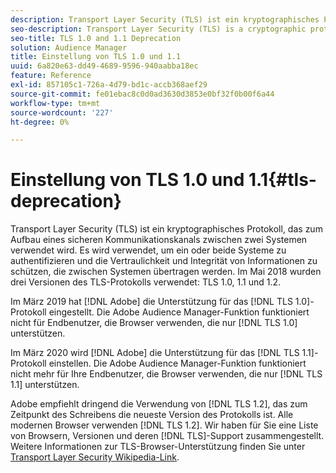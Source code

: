 ```yaml
---
description: Transport Layer Security (TLS) ist ein kryptographisches Protokoll, das zum Aufbau eines sicheren Kommunikationskanals zwischen zwei Systemen verwendet wird. Es wird verwendet, um ein oder beide Systeme zu authentifizieren und die Vertraulichkeit und Integrität von Informationen zu schützen, die zwischen Systemen übertragen werden. Im Mai 2018 gab es drei Versionen des TLS-Protokolls, die TLS 1.0, 1.1 und 1.2 verwendeten.
seo-description: Transport Layer Security (TLS) is a cryptographic protocol used to establish a secure communications channel between two systems. It is used to authenticate one or both systems, and protect the confidentiality and integrity of information that passes between systems. In May 2018, there were three versions of the TLS protocol in use  TLS 1.0, 1.1, and 1.2.
seo-title: TLS 1.0 and 1.1 Deprecation
solution: Audience Manager
title: Einstellung von TLS 1.0 und 1.1
uuid: 6a820e63-dd49-4689-9596-940aabba18ec
feature: Reference
exl-id: 857105c1-726a-4d79-bd1c-accb368aef29
source-git-commit: fe01ebac8c0d0ad3630d3853e0bf32f0b00f6a44
workflow-type: tm+mt
source-wordcount: '227'
ht-degree: 0%

---
```


# Einstellung von TLS 1.0 und 1.1{#tls-deprecation}

Transport Layer Security (TLS) ist ein kryptographisches Protokoll, das zum Aufbau eines sicheren Kommunikationskanals zwischen zwei Systemen verwendet wird. Es wird verwendet, um ein oder beide Systeme zu authentifizieren und die Vertraulichkeit und Integrität von Informationen zu schützen, die zwischen Systemen übertragen werden. Im Mai 2018 wurden drei Versionen des TLS-Protokolls verwendet: TLS 1.0, 1.1 und 1.2.

Im März 2019 hat [!DNL Adobe] die Unterstützung für das [!DNL TLS 1.0]-Protokoll eingestellt. Die Adobe Audience Manager-Funktion funktioniert nicht für Endbenutzer, die Browser verwenden, die nur [!DNL TLS 1.0] unterstützen.

Im März 2020 wird [!DNL Adobe] die Unterstützung für das [!DNL TLS 1.1]-Protokoll einstellen. Die Adobe Audience Manager-Funktion funktioniert nicht mehr für Ihre Endbenutzer, die Browser verwenden, die nur [!DNL TLS 1.1] unterstützen.

Adobe empfiehlt dringend die Verwendung von [!DNL TLS 1.2], das zum Zeitpunkt des Schreibens die neueste Version des Protokolls ist. Alle modernen Browser verwenden [!DNL TLS 1.2]. Wir haben für Sie eine Liste von Browsern, Versionen und deren [!DNL TLS]-Support zusammengestellt. Weitere Informationen zur TLS-Browser-Unterstützung finden Sie unter [Transport Layer Security Wikipedia-Link](https://en.wikipedia.org/wiki/Transport_Layer_Security#Web_browsers).

<!--

<table id="table_C273E20039074BB7B6CFB1B877A086B8"> 
 <thead> 
  <tr> 
   <th colname="col1" class="entry"> <p>Browser </p> </th> 
   <th colname="col2" class="entry"> <p>Version </p> </th> 
   <th colname="col03" class="entry"> <p>Platform </p> </th> 
   <th colname="col3" class="entry"> <p>TLS 1.0 </p> </th> 
   <th colname="col4" class="entry"> <p>TLS 1.1 </p> </th> 
   <th colname="col5" class="entry"> <p>TLS 1.2 </p> </th> 
  </tr> 
 </thead>
 <tbody> 
  <tr> 
   <td colname="col1" morerows="2"> <p>Google Chrome (Chrome for Android) </p> </td> 
   <td colname="col2"> <p>1 - 21 </p> </td> 
   <td colname="col03" morerows="2"> <p> 
     <ul id="ul_73F2C4C645E1411ABB3AD7ABD1013C59"> 
      <li id="li_EBFC73DCEF3342DDADFF2CBA716DFE93">Windows (7+) </li> 
      <li id="li_75D0A27BB3B246AC8456B0A984BD5DBD">OS X (10.9+) </li> 
      <li id="li_60C1FA4C61EF4AD68719384CDEFC2CF0">Linux Android (4.1+) </li> 
      <li id="li_761665B51622486FA0D6ABBDAA1DCA60">iOS (9.0+) </li> 
      <li id="li_9E19588870DA4EFB963C0C650116DC94">Chrome OS </li> 
     </ul> </p> </td> 
   <td colname="col3"> <p>Yes </p> </td> 
   <td colname="col4"> <p>No </p> </td> 
   <td colname="col5"> <p>No </p> </td> 
  </tr> 
  <tr> 
   <td colname="col2"> <p>22 - 29 </p> </td> 
   <td colname="col3"> <p>Yes </p> </td> 
   <td colname="col4"> <p>Yes </p> </td> 
   <td colname="col5"> <p>No </p> </td> 
  </tr> 
  <tr> 
   <td colname="col2"> <p>30 - present version </p> </td> 
   <td colname="col3"> <p>Yes </p> </td> 
   <td colname="col4"> <p>Yes </p> </td> 
   <td colname="col5"> <p>Yes </p> </td> 
  </tr> 
 </tbody> 
</table>

<table id="table_B34D89BF3C7646208D353CD55D1F4851"> 
 <thead> 
  <tr> 
   <th colname="col1" class="entry"> <p>Browser </p> </th> 
   <th colname="col2" class="entry"> <p>Version </p> </th> 
   <th colname="col3" class="entry"> <p>Platform </p> </th> 
   <th colname="col4" class="entry"> <p>TLS 1.0 </p> </th> 
   <th colname="col5" class="entry"> <p>TLS 1.1 </p> </th> 
   <th colname="col6" class="entry"> <p>TLS 1.2 </p> </th> 
  </tr> 
 </thead>
 <tbody> 
  <tr> 
   <td colname="col1" morerows="2"> <p>Google Android OS Browser </p> </td> 
   <td colname="col2"> <p>Android 1.0 - 4.0.4 </p> </td> 
   <td colname="col3" morerows="2"> N/A </td> 
   <td colname="col4"> <p>Yes </p> </td> 
   <td colname="col5"> <p>No </p> </td> 
   <td colname="col6"> <p>No </p> </td> 
  </tr> 
  <tr> 
   <td colname="col2"> <p>Android 4.1 - 4.4.4 </p> </td> 
   <td colname="col4"> <p>Yes </p> </td> 
   <td colname="col5"> <p>Disabled by default </p> </td> 
   <td colname="col6"> <p>Disabled by default </p> </td> 
  </tr> 
  <tr> 
   <td colname="col2"> <p>Android 5.0 - present version </p> </td> 
   <td colname="col4"> <p>Yes </p> </td> 
   <td colname="col5"> <p>Yes </p> </td> 
   <td colname="col6"> <p>Yes </p> </td> 
  </tr> 
 </tbody> 
</table>

<table id="table_A33FD2FE756641DE8881EEE930CAA244"> 
 <thead> 
  <tr> 
   <th colname="col1" class="entry"> <p>Browser </p> </th> 
   <th colname="col2" class="entry"> <p>Version </p> </th> 
   <th colname="col3" class="entry"> <p>Platform </p> </th> 
   <th colname="col4" class="entry"> <p>TLS 1.0 </p> </th> 
   <th colname="col5" class="entry"> <p>TLS 1.1 </p> </th> 
   <th colname="col6" class="entry"> <p>TLS 1.2 </p> </th> 
  </tr> 
 </thead>
 <tbody> 
  <tr> 
   <td colname="col1" morerows="3"> <p>Mozilla Firefox (Firefox for Mobile) </p> </td> 
   <td colname="col2"> <p>1.0 - ESR 17.0.11 </p> </td> 
   <td colname="col3" morerows="3"> <p> 
     <ul id="ul_617CE841EC7743A08BE004E309A3B0D7"> 
      <li id="li_1A189B9BE2AD4305AF786FBC41A321AC">Windows (7+) </li> 
      <li id="li_E5EF7410AEE948A68F4E3D6D1290B5A4">OS X (10.9+) </li> 
      <li id="li_320467E34FC44492877283935553B87A">Linux Android (4.1+) </li> 
      <li id="li_6827CD3D51B24B54BDCA0DAE7DD43696">iOS (9.0+) </li> 
      <li id="li_B4C08937A5BD47188A97E03AF2F3689B">Chrome OS </li> 
     </ul> </p> <p>ESR only for: 
     <ul id="ul_6AF06AEC2B494912BA480EA8FF54BF80"> 
      <li id="li_DB30E35051474FBEABE70C69292037DE">Windows (XP SP2+) </li> 
      <li id="li_B412EDEF4FEC4AC9A17C7152BA493768">OS X (10.9+) </li> 
      <li id="li_C2E18F13BFE24C55A7C14488F115810C"> Linux </li> 
     </ul> </p> </td> 
   <td colname="col4"> <p>Yes </p> </td> 
   <td colname="col5"> <p>No </p> </td> 
   <td colname="col6"> <p>No </p> </td> 
  </tr> 
  <tr> 
   <td colname="col2"> <p>23 </p> </td> 
   <td colname="col4"> <p>Yes </p> </td> 
   <td colname="col5"> <p>Disabled by default </p> </td> 
   <td colname="col6"> <p>No </p> </td> 
  </tr> 
  <tr> 
   <td colname="col2"> <p>24 - 26 </p> </td> 
   <td colname="col4"> <p>Yes </p> </td> 
   <td colname="col5"> <p>Disabled by default </p> </td> 
   <td colname="col6"> <p>Disabled by default </p> </td> 
  </tr> 
  <tr> 
   <td colname="col2"> <p>27 - present version </p> </td> 
   <td colname="col4"> <p>Yes </p> </td> 
   <td colname="col5"> <p>Yes </p> </td> 
   <td colname="col6"> <p>Yes </p> </td> 
  </tr> 
 </tbody> 
</table>

<table id="table_3BF8A559A263482B9CEF991C13C3F379"> 
 <thead> 
  <tr> 
   <th colname="col1" class="entry"> <p>Browser </p> </th> 
   <th colname="col2" class="entry"> <p>Version </p> </th> 
   <th colname="col3" class="entry"> <p>Platform </p> </th> 
   <th colname="col4" class="entry"> <p>TLS 1.0 </p> </th> 
   <th colname="col5" class="entry"> <p>TLS 1.1 </p> </th> 
   <th colname="col6" class="entry"> <p>TLS 1.2 </p> </th> 
  </tr> 
 </thead>
 <tbody> 
  <tr> 
   <td colname="col1" morerows="4"> <p>Microsoft Internet Explorer </p> </td> 
   <td colname="col2"> <p>1 - 3 </p> </td> 
   <td colname="col3"> <p> 
     <ul id="ul_D42AB0C3FEFA4F75805EA82A45185BB9"> 
      <li id="li_53C5453187E34007B8FD32FF88A83C9B">Windows 3.1, 95, NT </li> 
      <li id="li_C8D9FAD1C46E4CE882EAFCD0B3CD1A27">Mac OS 7,8 </li> 
     </ul> </p> </td> 
   <td colname="col4"> <p>No </p> </td> 
   <td colname="col5"> <p>No </p> </td> 
   <td colname="col6"> <p>No </p> </td> 
  </tr> 
  <tr> 
   <td colname="col2"> <p>4 - 6 </p> </td> 
   <td colname="col3"> <p> 
     <ul id="ul_D6D27EA393334376B9F69880A77AE557"> 
      <li id="li_4BC6C41C2EF546A797122B746F4D943E">Windows 3.1, 95, 98, NT, 2000, XP, Server 2003 </li> 
      <li id="li_2890B5044BBA4F3CA37ECED8A38D6C1B">Mac OS 7.1, 8, X, Solaris, HP-UX </li> 
     </ul> </p> </td> 
   <td colname="col4"> <p>Disabled by default </p> </td> 
   <td colname="col5"> <p>No </p> </td> 
   <td colname="col6"> <p>No </p> </td> 
  </tr> 
  <tr> 
   <td colname="col2"> <p>7 - 9 </p> </td> 
   <td colname="col3"> <p> 
     <ul id="ul_FC9362377F534C799E4EA4BA84FB604C"> 
      <li id="li_3E572C90A0BD41A68A2E4B8C0CAE1AAB">Windows XP </li> 
      <li id="li_41CAFC08AFC04D85A04BE9CE55D92AE5">Windows Server 2003 </li> 
      <li id="li_983D588A30CD4B4E8BB00E70C669CED2">Windows Vista </li> 
     </ul> </p> </td> 
   <td colname="col4"> <p>Yes </p> </td> 
   <td colname="col5"> <p>No </p> </td> 
   <td colname="col6"> <p>No </p> </td> 
  </tr> 
  <tr> 
   <td colname="col2"> <p>7 - 10 </p> </td> 
   <td colname="col3"> <p> 
     <ul id="ul_7DB290171B744FC6A45E999A7F85265D"> 
      <li id="li_B69400528CB64CB2994F4FB8CF3B4A2A">Windows 7, 8 </li> 
      <li id="li_B759C917E04F4A12826C9ABAE4A7C476">Windows Server 2002, Server 2008, Server 2008 R2 </li> 
     </ul> </p> </td> 
   <td colname="col4"> <p>Yes </p> </td> 
   <td colname="col5"> <p>Disabled by default </p> </td> 
   <td colname="col6"> <p>Disabled by default </p> </td> 
  </tr> 
  <tr> 
   <td colname="col2"> <p>11 </p> </td> 
   <td colname="col3"> <p> 
     <ul id="ul_66FB6A2D1ADD447FB58BE9A8550CB34F"> 
      <li id="li_CA93F2471EEE404992792918E46D27A0">Windows 7, 8.1, 10 </li> 
      <li id="li_97CE6072071748318B9A33ECD7009F8A">Windows Server 2008, Server 2012, Server 2012 R2, Server 2016, Server 2019 </li> 
     </ul> </p> </td> 
   <td colname="col4"> <p>Yes </p> </td> 
   <td colname="col5"> <p>Yes </p> </td> 
   <td colname="col6"> <p>Yes </p> </td> 
  </tr> 
 </tbody> 
</table>

<table id="table_08DB65F6A7F24D6B93303549BDE40D8D"> 
 <thead> 
  <tr> 
   <th colname="col1" class="entry"> <p>Browser </p> </th> 
   <th colname="col2" class="entry"> <p>Version </p> </th> 
   <th colname="col3" class="entry"> <p>Platform </p> </th> 
   <th colname="col4" class="entry"> <p>TLS 1.0 </p> </th> 
   <th colname="col5" class="entry"> <p>TLS 1.1 </p> </th> 
   <th colname="col6" class="entry"> <p>TLS 1.2 </p> </th> 
  </tr> 
 </thead>
 <tbody> 
  <tr> 
   <td colname="col1" morerows="2"> <p>Microsoft Internet Explorer Mobile </p> </td> 
   <td colname="col2"> <p>7, 9 </p> </td> 
   <td colname="col3"> <p>Windows Phone 7, 7.5, 7.8 </p> </td> 
   <td colname="col4"> <p>Yes </p> </td> 
   <td colname="col5"> <p>No </p> </td> 
   <td colname="col6"> <p>No </p> </td> 
  </tr> 
  <tr> 
   <td colname="col2"> <p>10 </p> </td> 
   <td colname="col3"> <p>Windows Phone 8 </p> </td> 
   <td colname="col4"> <p>Yes </p> </td> 
   <td colname="col5"> <p>Disabled by default </p> </td> 
   <td colname="col6"> <p>Disabled by default </p> </td> 
  </tr> 
  <tr> 
   <td colname="col2"> <p>11 </p> </td> 
   <td colname="col3"> <p>Windows Phone 8.1 </p> </td> 
   <td colname="col4"> <p>Yes </p> </td> 
   <td colname="col5"> <p>Yes </p> </td> 
   <td colname="col6"> <p>Yes </p> </td> 
  </tr> 
 </tbody> 
</table>

<table id="table_330DA31AD79547E3969A5600AE47A19D"> 
 <thead> 
  <tr> 
   <th colname="col1" class="entry"> <p>Browser </p> </th> 
   <th colname="col2" class="entry"> <p>Version </p> </th> 
   <th colname="col3" class="entry"> <p>Platform </p> </th> 
   <th colname="col4" class="entry"> <p>TLS 1.0 </p> </th> 
   <th colname="col5" class="entry"> <p>TLS 1.1 </p> </th> 
   <th colname="col6" class="entry"> <p>TLS 1.2 </p> </th> 
  </tr> 
 </thead>
 <tbody> 
  <tr> 
   <td colname="col1"> <p>Microsoft Edge and Microsoft Edge for Mobile </p> </td> 
   <td colname="col2"> <p>All versions </p> </td> 
   <td colname="col3"> <p> 
     <ul id="ul_87B9CD9D72CA43A1A4DC824C5DEA3638"> 
      <li id="li_23DE8D894B0C43DF8420E8B49E5F8FCE">Windows 10 </li> 
      <li id="li_8EB5AD9689004767A58563AE6AF41AAF">Windows 10 Mobile </li> 
      <li id="li_9257BBAE90914E97A6244F22FCE0F9FE">Windows Server 2016 </li> 
      <li id="li_10940F64FA9349159A88305BE303CC37">Windows Server 2019 </li> 
     </ul> </p> </td> 
   <td colname="col4"> <p>Yes </p> </td> 
   <td colname="col5"> <p>Yes </p> </td> 
   <td colname="col6"> <p>Yes </p> </td> 
  </tr> 
 </tbody> 
</table>

<table id="table_2857B874FA714925AC51E6690365F504"> 
 <thead> 
  <tr> 
   <th colname="col1" class="entry"> <p>Browser </p> </th> 
   <th colname="col2" class="entry"> <p>Version </p> </th> 
   <th colname="col3" class="entry"> <p>Platform </p> </th> 
   <th colname="col4" class="entry"> <p>TLS 1.0 </p> </th> 
   <th colname="col5" class="entry"> <p>TLS 1.1 </p> </th> 
   <th colname="col6" class="entry"> <p>TLS 1.2 </p> </th> 
  </tr> 
 </thead>
 <tbody> 
  <tr> 
   <td colname="col1" morerows="7"> <p>Opera Browser (Opera Mobile) </p> </td> 
   <td colname="col2"> <p>1 - 4 </p> </td> 
   <td colname="col3" morerows="7"> <p> 
     <ul id="ul_0B243815FE07488F934B61C1ABF30F38"> 
      <li id="li_73A74B30C935451FA0870177E7DE91AC">Windows (7+) </li> 
      <li id="li_E0CC0A99244443488026F4EA82027EE0">OS X (10.9+) </li> 
      <li id="li_F04CA1BD8DAD473CABCD64221883FA56">Linux Android (4.0+) </li> 
     </ul> </p> </td> 
   <td colname="col4"> <p>No </p> </td> 
   <td colname="col5"> <p>No </p> </td> 
   <td colname="col6"> <p>No </p> </td> 
  </tr> 
  <tr> 
   <td colname="col2"> <p>5 - 7 </p> </td> 
   <td colname="col4"> <p>Yes </p> </td> 
   <td colname="col5"> <p>No </p> </td> 
   <td colname="col6"> <p>No </p> </td> 
  </tr> 
  <tr> 
   <td colname="col2"> <p>8 </p> </td> 
   <td colname="col4"> <p>Yes </p> </td> 
   <td colname="col5"> <p>Disabled by default </p> </td> 
   <td colname="col6"> <p>No </p> </td> 
  </tr> 
  <tr> 
   <td colname="col2"> <p>9 </p> </td> 
   <td colname="col4"> <p>Yes </p> </td> 
   <td colname="col5"> <p>Yes </p> </td> 
   <td colname="col6"> <p>No </p> </td> 
  </tr> 
  <tr> 
   <td colname="col2"> <p>10 - 12.17 </p> </td> 
   <td colname="col4"> <p>Yes </p> </td> 
   <td colname="col5"> <p>Disabled by default </p> </td> 
   <td colname="col6"> <p>Disabled by default </p> </td> 
  </tr> 
  <tr> 
   <td colname="col2"> <p>12.18 </p> </td> 
   <td colname="col4"> <p>Yes </p> </td> 
   <td colname="col5"> <p>Yes </p> </td> 
   <td colname="col6"> <p>Yes </p> </td> 
  </tr> 
  <tr> 
   <td colname="col2"> <p>14 - 16 </p> </td> 
   <td colname="col4"> <p>Yes </p> </td> 
   <td colname="col5"> <p>Yes </p> </td> 
   <td colname="col6"> <p>No </p> </td> 
  </tr> 
  <tr> 
   <td colname="col2"> <p>17 - present version </p> </td> 
   <td colname="col4"> <p>Yes </p> </td> 
   <td colname="col5"> <p>Yes </p> </td> 
   <td colname="col6"> <p>Yes </p> </td> 
  </tr> 
 </tbody> 
</table>

<table id="table_E68FEFB9CAA248B8938918EF2D9AF1E0"> 
 <thead> 
  <tr> 
   <th colname="col1" class="entry"> <p>Browser </p> </th> 
   <th colname="col2" class="entry"> <p>Version </p> </th> 
   <th colname="col3" class="entry"> <p>Platform </p> </th> 
   <th colname="col4" class="entry"> <p>TLS 1.0 </p> </th> 
   <th colname="col5" class="entry"> <p>TLS 1.1 </p> </th> 
   <th colname="col6" class="entry"> <p>TLS 1.2 </p> </th> 
  </tr> 
 </thead>
 <tbody> 
  <tr> 
   <td colname="col1" morerows="1"> <p>Apple Safari </p> </td> 
   <td colname="col2"> <p>1 - 6 </p> </td> 
   <td colname="col3"> <p> 
     <ul id="ul_5092A542107E4300955D65A23E647054"> 
      <li id="li_44A6D54B5BC64724B9FF853D3F7D7EAE">Mac OS X 10.2 - 10.8 </li> 
      <li id="li_C0EE310C369444F4AA8F5D22912554B5">Win XP) </li> 
     </ul> </p> </td> 
   <td colname="col4"> <p>Yes </p> </td> 
   <td colname="col5"> <p>No </p> </td> 
   <td colname="col6"> <p>No </p> </td> 
  </tr> 
  <tr> 
   <td colname="col2"> <p>7 - present version </p> </td> 
   <td colname="col3"> <p>Mac OS X 10.9 - 10.13 </p> </td> 
   <td colname="col4"> <p>Yes </p> </td> 
   <td colname="col5"> <p>Yes </p> </td> 
   <td colname="col6"> <p>Yes </p> </td> 
  </tr> 
 </tbody> 
</table>

<table id="table_8A1A4DCB22A949D697B37A96F86FDE7F"> 
 <thead> 
  <tr> 
   <th colname="col1" class="entry"> <p>Browser </p> </th> 
   <th colname="col2" class="entry"> <p>Version </p> </th> 
   <th colname="col3" class="entry"> <p>Platform </p> </th> 
   <th colname="col4" class="entry"> <p>TLS 1.0 </p> </th> 
   <th colname="col5" class="entry"> <p>TLS 1.1 </p> </th> 
   <th colname="col6" class="entry"> <p>TLS 1.2 </p> </th> 
  </tr> 
 </thead>
 <tbody> 
  <tr> 
   <td colname="col1" morerows="1"> <p>Apple Safari (mobile) </p> </td> 
   <td colname="col2"> <p>3 - 5 </p> </td> 
   <td colname="col3"> <p>iOS 1 - 4 </p> </td> 
   <td colname="col4"> <p>Yes </p> </td> 
   <td colname="col5"> <p>No </p> </td> 
   <td colname="col6"> <p>No </p> </td> 
  </tr> 
  <tr> 
   <td colname="col2"> <p>5 - present version </p> </td> 
   <td colname="col3"> <p>iOS 5 - 11 </p> </td> 
   <td colname="col4"> <p>Yes </p> </td> 
   <td colname="col5"> <p>Yes </p> </td> 
   <td colname="col6"> <p>Yes </p> </td> 
  </tr> 
 </tbody> 
</table>

-->
